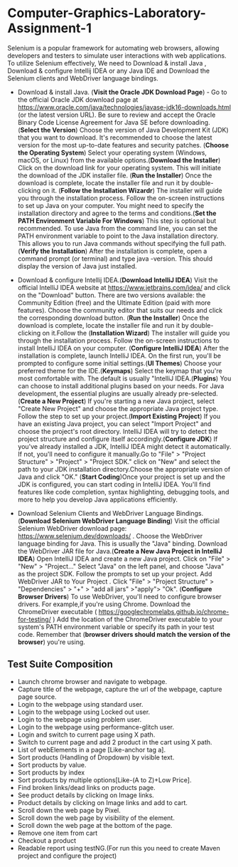 # Computer-Graphics-Laboratory-Assignment-1 
Selenium is a popular framework for automating web browsers, allowing developers and testers to simulate user interactions with web applications. To utilize Selenium effectively, We need to Download & install Java , Download & configure Intellij IDEA or any Java IDE and  Download the Selenium clients and WebDriver language bindings.

* Download & install Java. (**Visit the Oracle JDK Download Page**) - Go to the official Oracle JDK download page at https://www.oracle.com/java/technologies/javase-jdk16-downloads.html (or the latest version URL). Be sure to review and accept the Oracle Binary Code License Agreement for Java SE before downloading. (**Select the Version**) Choose the version of Java Development Kit (JDK) that you want to download. It's recommended to choose the latest version for the most up-to-date features and security patches. (**Choose the Operating System**)  Select your operating system (Windows, macOS, or Linux) from the available options.(**Download the Installer**) Click on the download link for your operating system. This will initiate the download of the JDK installer file. (**Run the Installer**) Once the download is complete, locate the installer file and run it by double-clicking on it. (**Follow the Installation Wizardr**) The installer will guide you through the installation process. Follow the on-screen instructions to set up Java on your computer. You might need to specify the installation directory and agree to the terms and conditions.(**Set the PATH Environment Variable For Windows**) This step is optional but recommended. To use Java from the command line, you can set the PATH environment variable to point to the Java installation directory. This allows you to run Java commands without specifying the full path. (**Verify the Installation**) After the installation is complete, open a command prompt (or terminal) and type java -version. This should display the version of Java just installed.

* Download & configure Intellij IDEA.(**Download IntelliJ IDEA**) Visit the official IntelliJ IDEA website at https://www.jetbrains.com/idea/ and click on the "Download" button. There are two versions available: the Community Edition (free) and the Ultimate Edition (paid with more features). Choose the community editor that suits our needs and click the corresponding download button. (**Run the Installer**) Once the download is complete, locate the installer file and run it by double-clicking on it.Follow the (**Installation Wizard**) The installer will guide you through the installation process. Follow the on-screen instructions to install IntelliJ IDEA on your computer. (**Configure IntelliJ IDEA**) After the installation is complete, launch IntelliJ IDEA. On the first run, you'll be prompted to configure some initial settings.(**UI Themes**) Choose your preferred theme for the IDE.(**Keymaps**) Select the keymap that you're most comfortable with. The default is usually "IntelliJ IDEA.(**Plugins**) You can choose to install additional plugins based on your needs. For Java development, the essential plugins are usually already pre-selected.(**Create a New Project**) If you're starting a new Java project, select "Create New Project" and choose the appropriate Java project type. Follow the step to set up your project.(**Import Existing Project**) If you have an existing Java project, you can select "Import Project" and choose the project's root directory. IntelliJ IDEA will try to detect the project structure and configure itself accordingly.(**Configure JDK**) If you've already installed a JDK, IntelliJ IDEA might detect it automatically. If not, you'll need to configure it manually.Go to "File" > "Project Structure" > "Project" > "Project SDK." click on "New" and select the path to your JDK installation directory.Choose the appropriate version of Java and click "OK." (**Start Coding**)Once your project is set up and the JDK is configured, you can start coding in IntelliJ IDEA. You'll find features like code completion, syntax highlighting, debugging tools, and more to help you develop Java applications efficiently.


* Download Selenium Clients and WebDriver Language Bindings. (**Download Selenium WebDriver Language Binding**) Visit the official Selenium WebDriver download page: https://www.selenium.dev/downloads/ . Choose the WebDriver language binding for Java. This is usually the "Java" binding. Download the WebDriver JAR file for Java.(**Create a New Java Project in IntelliJ IDEA**) Open IntelliJ IDEA and create a new Java project. Click on "File" > "New" > "Project..." Select "Java" on the left panel, and choose "Java" as the project SDK.
Follow the prompts to set up your project. Add WebDriver JAR to Your Project . Click "File" > "Project Structure" > "Dependencies" > "+" > "add all jars" >"apply"> "Ok". (**Configure Browser Drivers**) To use WebDriver, you'll need to configure browser drivers. For example,if you're using Chrome. Download the ChromeDriver executable ( https://googlechromelabs.github.io/chrome-for-testing/ )
Add the location of the ChromeDriver executable to your system's PATH environment variable or specify its path in your test code.
Remember that (**browser drivers should match the version of the browser**) you're using.
  
## Test Suite Composition
- Launch chrome browser and navigate to webpage.
- Capture title of the webpage, capture the url of the webpage, capture page source.
- Login to the webpage using standard user.
- Login to the webpage using Locked out user.
- Login to the webpage using problem user.
- Login to the webpage using performance-glitch user.
- Login and switch to current page using X path.
- Switch to current page and add 2 product in the cart using X path.
- List of webElements in a page [Like-anchor tag a].
- Sort products (Handling of Dropdown) by visible text.
- Sort products by value.
- Sort products by index
- Sort products by multiple options[Like-(A to Z)+Low Price].
- Find broken links/dead links on products page.
- See product details by clicking on Image links.
- Product details by clicking on Image links and add to cart.
- Scroll down the web page by Pixel.
- Scroll down the web page by visibility of the element.
- Scroll down the web page at the bottom of the page.
- Remove one item from cart
- Checkout a product
- Readable report using testNG.(For run this you need to create Maven project and configure the project)


